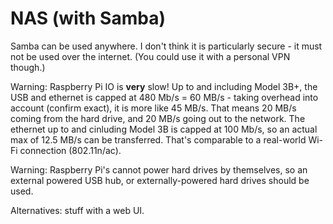 # NAS \(with Samba\)

Samba can be used anywhere. I don't think it is particularly secure - it must not be used over the internet. \(You could use it with a personal VPN though.\)

Warning: Raspberry Pi IO is **very** slow! Up to and including Model 3B+, the USB and ethernet is capped at 480 Mb/s = 60 MB/s - taking overhead into account \(confirm exact\), it is more like 45 MB/s. That means 20 MB/s coming from the hard drive, and 20 MB/s going out to the network. The ethernet up to and cinluding Model 3B is capped at 100 Mb/s, so an actual max of 12.5 MB/s can be transferred. That's comparable to a real-world Wi-Fi connection \(802.11n/ac\).

Warning: Raspberry Pi's cannot power hard drives by themselves, so an external powered USB hub, or externally-powered hard drives should be used.

Alternatives: stuff with a web UI.


